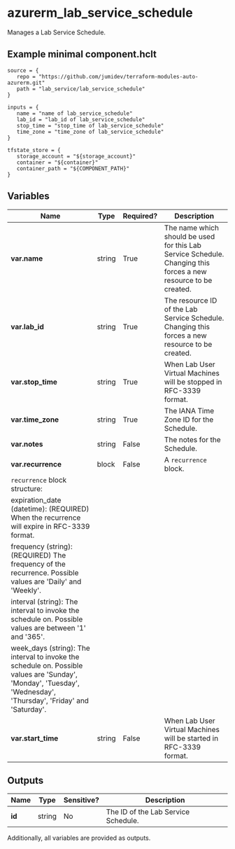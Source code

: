 # azurerm_lab_service_schedule

Manages a Lab Service Schedule.

## Example minimal component.hclt

```hcl
source = {
   repo = "https://github.com/jumidev/terraform-modules-auto-azurerm.git" 
   path = "lab_service/lab_service_schedule" 
}

inputs = {
   name = "name of lab_service_schedule" 
   lab_id = "lab_id of lab_service_schedule" 
   stop_time = "stop_time of lab_service_schedule" 
   time_zone = "time_zone of lab_service_schedule" 
}

tfstate_store = {
   storage_account = "${storage_account}" 
   container = "${container}" 
   container_path = "${COMPONENT_PATH}" 
}

```

## Variables

| Name | Type | Required? |  Description |
| ---- | ---- | --------- |  ----------- |
| **var.name** | string | True | The name which should be used for this Lab Service Schedule. Changing this forces a new resource to be created. | 
| **var.lab_id** | string | True | The resource ID of the Lab Service Schedule. Changing this forces a new resource to be created. | 
| **var.stop_time** | string | True | When Lab User Virtual Machines will be stopped in RFC-3339 format. | 
| **var.time_zone** | string | True | The IANA Time Zone ID for the Schedule. | 
| **var.notes** | string | False | The notes for the Schedule. | 
| **var.recurrence** | block | False | A `recurrence` block. | 
| `recurrence` block structure: || 
|   expiration_date (datetime): (REQUIRED) When the recurrence will expire in RFC-3339 format. ||
|   frequency (string): (REQUIRED) The frequency of the recurrence. Possible values are 'Daily' and 'Weekly'. ||
|   interval (string): The interval to invoke the schedule on. Possible values are between '1' and '365'. ||
|   week_days (string): The interval to invoke the schedule on. Possible values are 'Sunday', 'Monday', 'Tuesday', 'Wednesday', 'Thursday', 'Friday' and 'Saturday'. ||
| **var.start_time** | string | False | When Lab User Virtual Machines will be started in RFC-3339 format. | 



## Outputs

| Name | Type | Sensitive? | Description |
| ---- | ---- | --------- | --------- |
| **id** | string | No  | The ID of the Lab Service Schedule. | 

Additionally, all variables are provided as outputs.
